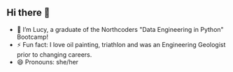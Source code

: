 ## Hi there 👋
- 🌱 I’m Lucy, a graduate of the Northcoders "Data Engineering in Python" Bootcamp!
- ⚡ Fun fact: I love oil painting, triathlon and was an Engineering Geologist prior to changing careers.
- 😄 Pronouns: she/her
